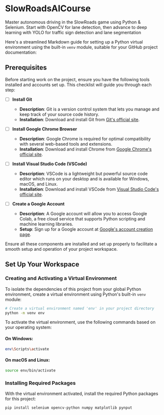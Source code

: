 # SlowRoadsAICourse
Master autonomous driving in the SlowRoads game using Python &amp; Selenium. Start with OpenCV for lane detection, then advance to deep learning with YOLO for traffic sign detection and lane segmentation

Here's a streamlined Markdown guide for setting up a Python virtual environment using the built-in `venv` module, suitable for your GitHub project documentation:

## Prerequisites

Before starting work on the project, ensure you have the following tools installed and accounts set up. This checklist will guide you through each step:

- [ ] **Install Git**
  - **Description**: Git is a version control system that lets you manage and keep track of your source code history.
  - **Installation**: Download and install Git from [Git's official site](https://git-scm.com/downloads).

- [ ] **Install Google Chrome Browser**
  - **Description**: Google Chrome is required for optimal compatibility with several web-based tools and extensions.
  - **Installation**: Download and install Chrome from [Google Chrome's official site](https://www.google.com/chrome/).

- [ ] **Install Visual Studio Code (VSCode)**
  - **Description**: VSCode is a lightweight but powerful source code editor which runs on your desktop and is available for Windows, macOS, and Linux.
  - **Installation**: Download and install VSCode from [Visual Studio Code's official site](https://code.visualstudio.com/Download).

- [ ] **Create a Google Account**
  - **Description**: A Google account will allow you to access Google Colab, a free cloud service that supports Python scripting and machine learning libraries.
  - **Setup**: Sign up for a Google account at [Google's account creation page](https://accounts.google.com/signup).

Ensure all these components are installed and set up properly to facilitate a smooth setup and operation of your project workspace.


## Set Up Your Workspace

### Creating and Activating a Virtual Environment

To isolate the dependencies of this project from your global Python environment, create a virtual environment using Python's built-in `venv` module:

```bash
# Create a virtual environment named 'env' in your project directory
python -m venv env
```

To activate the virtual environment, use the following commands based on your operating system:

#### On Windows:
```bash
env\Scripts\activate
```

#### On macOS and Linux:
```bash
source env/bin/activate
```

### Installing Required Packages

With the virtual environment activated, install the required Python packages for this project:

```bash
pip install selenium opencv-python numpy matplotlib pynput
```

